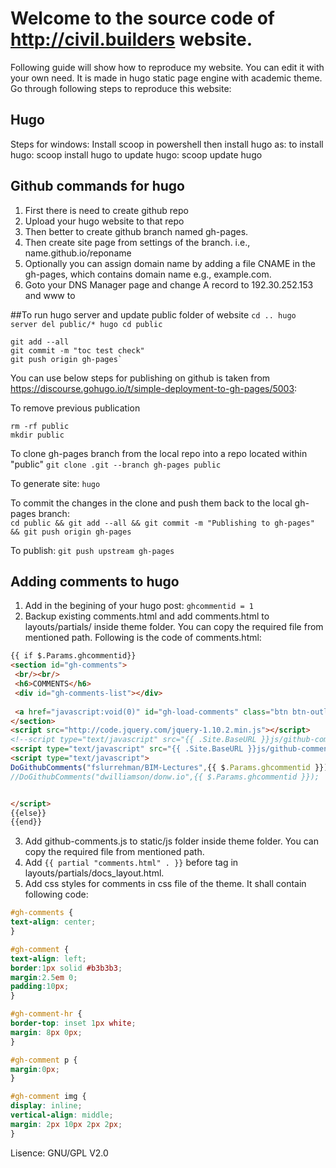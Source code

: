 # Welcome to the source code of http://civil.builders website.

Following guide will show how to reproduce my website. You can edit it with your own need. It is made in hugo static page engine with academic theme. Go through following steps to reproduce this website:

## Hugo

Steps for windows:
Install scoop in powershell then install hugo as:
to install hugo:
 scoop install hugo
to update hugo:
 scoop update hugo

 
 
## Github commands for hugo

01. First there is need to create github repo
02. Upload your hugo website to that repo
03. Then better to create github branch named gh-pages. 
04. Then create site page from settings of the branch. i.e., name.github.io/reponame
05. Optionally you can assign domain name by adding a file CNAME in the gh-pages, which contains domain name e.g., example.com.
06. Goto your DNS Manager page and change A record to 192.30.252.153 and www to    


##To run hugo server and update public folder of website
`cd ..
hugo server
del public/*
hugo
cd public`

```console
git add --all
git commit -m "toc test check" 
git push origin gh-pages`
```


You can use below steps for publishing on github is taken from https://discourse.gohugo.io/t/simple-deployment-to-gh-pages/5003:



To remove previous publication
```console
rm -rf public
mkdir public
```

To clone gh-pages branch from the local repo into a repo located within "public"
`git clone .git --branch gh-pages public`
  
To generate site:
`hugo`
  
To commit the changes in the clone and push them back to the local gh-pages branch:    
`cd public && git add --all && git commit -m "Publishing to gh-pages" && git push origin gh-pages`

To publish:
`git push upstream gh-pages`




## Adding comments to hugo
01. Add in the begining of your hugo post: `ghcommentid = 1`
02. Backup existing comments.html and add comments.html to layouts/partials/ inside theme folder. You can copy the required file from mentioned path. Following is the code of comments.html:
   ```html
   {{ if $.Params.ghcommentid}}
<section id="gh-comments">
    <br/><br/>
    <h6>COMMENTS</h6>
    <div id="gh-comments-list"></div>
	
	<a href="javascript:void(0)" id="gh-load-comments" class="btn btn-outline-primary px-3 py-2" style="comments">Load more comments</a>
</section>
<script src="http://code.jquery.com/jquery-1.10.2.min.js"></script>
<!--script type="text/javascript" src="{{ .Site.BaseURL }}js/github-comments.js"></script> -->
<script type="text/javascript" src="{{ .Site.BaseURL }}js/github-comments.js"></script>
<script type="text/javascript">
   DoGithubComments("fslurrehman/BIM-Lectures",{{ $.Params.ghcommentid }});
   //DoGithubComments("dwilliamson/donw.io",{{ $.Params.ghcommentid }});
   
   
</script>
{{else}}
{{end}}
   ```
03. Add github-comments.js to static/js folder inside theme folder. You can copy the required file from mentioned path.
04. Add `{{ partial "comments.html" . }}` before </article> tag in  layouts/partials/docs_layout.html.
05. Add css styles for comments in css file of the theme. It shall contain following code:
   ```css
   #gh-comments {
   text-align: center;
   }
   
   #gh-comment {
   text-align: left;
   border:1px solid #b3b3b3;
   margin:2.5em 0;
   padding:10px;
   }
   
   #gh-comment-hr {
   border-top: inset 1px white;
   margin: 8px 0px;
   }
   
   #gh-comment p {
   margin:0px;
   }
   
   #gh-comment img {
   display: inline;
   vertical-align: middle;
   margin: 2px 10px 2px 2px;
   }
   ```



Lisence: GNU/GPL V2.0 